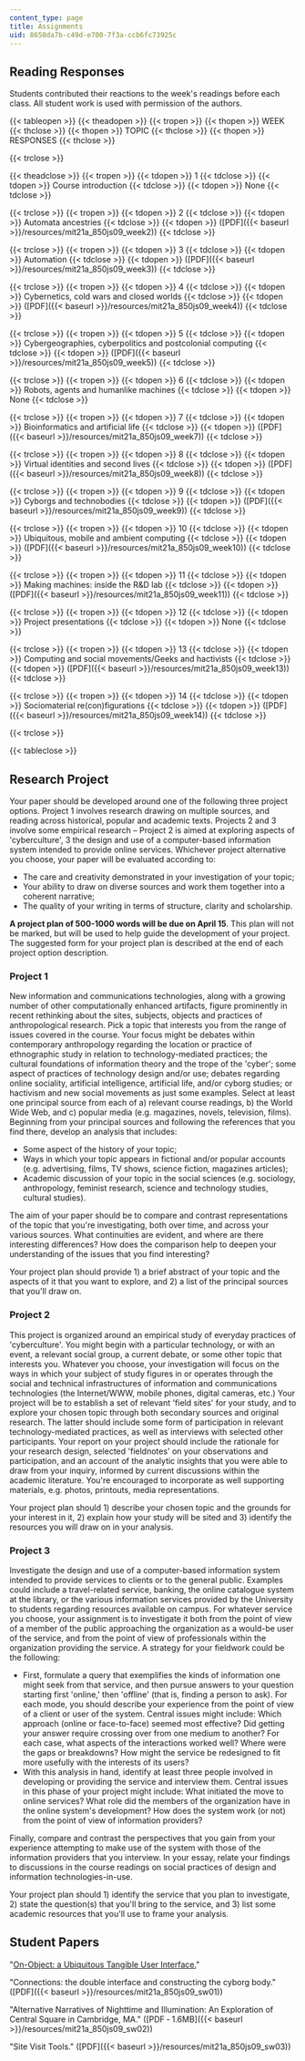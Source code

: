```yaml
---
content_type: page
title: Assignments
uid: 8650da7b-c49d-e700-7f3a-ccb6fc73925c
---
```


Reading Responses
-----------------

Students contributed their reactions to the week's readings before each class. All student work is used with permission of the authors.

{{< tableopen >}}
{{< theadopen >}}
{{< tropen >}}
{{< thopen >}}
WEEK
{{< thclose >}}
{{< thopen >}}
TOPIC
{{< thclose >}}
{{< thopen >}}
RESPONSES
{{< thclose >}}

{{< trclose >}}

{{< theadclose >}}
{{< tropen >}}
{{< tdopen >}}
1
{{< tdclose >}}
{{< tdopen >}}
Course introduction
{{< tdclose >}}
{{< tdopen >}}
None
{{< tdclose >}}

{{< trclose >}}
{{< tropen >}}
{{< tdopen >}}
2
{{< tdclose >}}
{{< tdopen >}}
Automata ancestries
{{< tdclose >}}
{{< tdopen >}}
([PDF]({{< baseurl >}}/resources/mit21a_850js09_week2))
{{< tdclose >}}

{{< trclose >}}
{{< tropen >}}
{{< tdopen >}}
3
{{< tdclose >}}
{{< tdopen >}}
Automation
{{< tdclose >}}
{{< tdopen >}}
([PDF]({{< baseurl >}}/resources/mit21a_850js09_week3))
{{< tdclose >}}

{{< trclose >}}
{{< tropen >}}
{{< tdopen >}}
4
{{< tdclose >}}
{{< tdopen >}}
Cybernetics, cold wars and closed worlds
{{< tdclose >}}
{{< tdopen >}}
([PDF]({{< baseurl >}}/resources/mit21a_850js09_week4))
{{< tdclose >}}

{{< trclose >}}
{{< tropen >}}
{{< tdopen >}}
5
{{< tdclose >}}
{{< tdopen >}}
Cybergeographies, cyberpolitics and postcolonial computing
{{< tdclose >}}
{{< tdopen >}}
([PDF]({{< baseurl >}}/resources/mit21a_850js09_week5))
{{< tdclose >}}

{{< trclose >}}
{{< tropen >}}
{{< tdopen >}}
6
{{< tdclose >}}
{{< tdopen >}}
Robots, agents and humanlike machines
{{< tdclose >}}
{{< tdopen >}}
None
{{< tdclose >}}

{{< trclose >}}
{{< tropen >}}
{{< tdopen >}}
7
{{< tdclose >}}
{{< tdopen >}}
Bioinformatics and artificial life
{{< tdclose >}}
{{< tdopen >}}
([PDF]({{< baseurl >}}/resources/mit21a_850js09_week7))
{{< tdclose >}}

{{< trclose >}}
{{< tropen >}}
{{< tdopen >}}
8
{{< tdclose >}}
{{< tdopen >}}
Virtual identities and second lives
{{< tdclose >}}
{{< tdopen >}}
([PDF]({{< baseurl >}}/resources/mit21a_850js09_week8))
{{< tdclose >}}

{{< trclose >}}
{{< tropen >}}
{{< tdopen >}}
9
{{< tdclose >}}
{{< tdopen >}}
Cyborgs and technobodies
{{< tdclose >}}
{{< tdopen >}}
([PDF]({{< baseurl >}}/resources/mit21a_850js09_week9))
{{< tdclose >}}

{{< trclose >}}
{{< tropen >}}
{{< tdopen >}}
10
{{< tdclose >}}
{{< tdopen >}}
Ubiquitous, mobile and ambient computing
{{< tdclose >}}
{{< tdopen >}}
([PDF]({{< baseurl >}}/resources/mit21a_850js09_week10))
{{< tdclose >}}

{{< trclose >}}
{{< tropen >}}
{{< tdopen >}}
11
{{< tdclose >}}
{{< tdopen >}}
Making machines: inside the R&D lab
{{< tdclose >}}
{{< tdopen >}}
([PDF]({{< baseurl >}}/resources/mit21a_850js09_week11))
{{< tdclose >}}

{{< trclose >}}
{{< tropen >}}
{{< tdopen >}}
12
{{< tdclose >}}
{{< tdopen >}}
Project presentations
{{< tdclose >}}
{{< tdopen >}}
None
{{< tdclose >}}

{{< trclose >}}
{{< tropen >}}
{{< tdopen >}}
13
{{< tdclose >}}
{{< tdopen >}}
Computing and social movements/Geeks and hactivists
{{< tdclose >}}
{{< tdopen >}}
([PDF]({{< baseurl >}}/resources/mit21a_850js09_week13))
{{< tdclose >}}

{{< trclose >}}
{{< tropen >}}
{{< tdopen >}}
14
{{< tdclose >}}
{{< tdopen >}}
Sociomaterial re(con)figurations
{{< tdclose >}}
{{< tdopen >}}
([PDF]({{< baseurl >}}/resources/mit21a_850js09_week14))
{{< tdclose >}}

{{< trclose >}}

{{< tableclose >}}

Research Project
----------------

Your paper should be developed around one of the following three project options. Project 1 involves research drawing on multiple sources, and reading across historical, popular and academic texts. Projects 2 and 3 involve some empirical research – Project 2 is aimed at exploring aspects of 'cyberculture', 3 the design and use of a computer-based information system intended to provide online services. Whichever project alternative you choose, your paper will be evaluated according to:

*   The care and creativity demonstrated in your investigation of your topic;
*   Your ability to draw on diverse sources and work them together into a coherent narrative;
*   The quality of your writing in terms of structure, clarity and scholarship.

**A project plan of 500-1000 words will be due on April 15**. This plan will not be marked, but will be used to help guide the development of your project. The suggested form for your project plan is described at the end of each project option description.

### Project 1

New information and communications technologies, along with a growing number of other computationally enhanced artifacts, figure prominently in recent rethinking about the sites, subjects, objects and practices of anthropological research. Pick a topic that interests you from the range of issues covered in the course. Your focus might be debates within contemporary anthropology regarding the location or practice of ethnographic study in relation to technology-mediated practices; the cultural foundations of information theory and the trope of the 'cyber'; some aspect of practices of technology design and/or use; debates regarding online sociality, artificial intelligence, artificial life, and/or cyborg studies; or hactivism and new social movements as just some examples. Select at least one principal source from each of a) relevant course readings, b) the World Wide Web, and c) popular media (e.g. magazines, novels, television, films). Beginning from your principal sources and following the references that you find there, develop an analysis that includes:

*   Some aspect of the history of your topic;
*   Ways in which your topic appears in fictional and/or popular accounts (e.g. advertising, films, TV shows, science fiction, magazines articles);
*   Academic discussion of your topic in the social sciences (e.g. sociology, anthropology, feminist research, science and technology studies, cultural studies).

The aim of your paper should be to compare and contrast representations of the topic that you're investigating, both over time, and across your various sources. What continuities are evident, and where are there interesting differences? How does the comparison help to deepen your understanding of the issues that you find interesting?

Your project plan should provide 1) a brief abstract of your topic and the aspects of it that you want to explore, and 2) a list of the principal sources that you'll draw on.

### Project 2

This project is organized around an empirical study of everyday practices of 'cyberculture'. You might begin with a particular technology, or with an event, a relevant social group, a current debate, or some other topic that interests you. Whatever you choose, your investigation will focus on the ways in which your subject of study figures in or operates through the social and technical infrastructures of information and communications technologies (the Internet/WWW, mobile phones, digital cameras, etc.) Your project will be to establish a set of relevant 'field sites' for your study, and to explore your chosen topic through both secondary sources and original research. The latter should include some form of participation in relevant technology-mediated practices, as well as interviews with selected other participants. Your report on your project should include the rationale for your research design, selected 'fieldnotes' on your observations and participation, and an account of the analytic insights that you were able to draw from your inquiry, informed by current discussions within the academic literature. You're encouraged to incorporate as well supporting materials, e.g. photos, printouts, media representations.

Your project plan should 1) describe your chosen topic and the grounds for your interest in it, 2) explain how your study will be sited and 3) identify the resources you will draw on in your analysis.

### Project 3

Investigate the design and use of a computer-based information system intended to provide services to clients or to the general public. Examples could include a travel-related service, banking, the online catalogue system at the library, or the various information services provided by the University to students regarding resources available on campus. For whatever service you choose, your assignment is to investigate it both from the point of view of a member of the public approaching the organization as a would-be user of the service, and from the point of view of professionals within the organization providing the service. A strategy for your fieldwork could be the following:

*   First, formulate a query that exemplifies the kinds of information one might seek from that service, and then pursue answers to your question starting first 'online,' then 'offline' (that is, finding a person to ask). For each mode, you should describe your experience from the point of view of a client or user of the system. Central issues might include: Which approach (online or face-to-face) seemed most effective? Did getting your answer require crossing over from one medium to another? For each case, what aspects of the interactions worked well? Where were the gaps or breakdowns? How might the service be redesigned to fit more usefully with the interests of its users?
*   With this analysis in hand, identify at least three people involved in developing or providing the service and interview them. Central issues in this phase of your project might include: What initiated the move to online services? What role did the members of the organization have in the online system's development? How does the system work (or not) from the point of view of information providers?

Finally, compare and contrast the perspectives that you gain from your experience attempting to make use of the system with those of the information providers that you interview. In your essay, relate your findings to discussions in the course readings on social practices of design and information technologies-in-use.

Your project plan should 1) identify the service that you plan to investigate, 2) state the question(s) that you'll bring to the service, and 3) list some academic resources that you'll use to frame your analysis.

Student Papers
--------------

"[On-Object: a Ubiquitous Tangible User Interface.](http://on-object.com/)"

"Connections: the double interface and constructing the cyborg body." ([PDF]({{< baseurl >}}/resources/mit21a_850js09_sw01))

"Alternative Narratives of Nighttime and Illumination: An Exploration of Central Square in Cambridge, MA." ([PDF ‑ 1.6MB]({{< baseurl >}}/resources/mit21a_850js09_sw02))

"Site Visit Tools." ([PDF]({{< baseurl >}}/resources/mit21a_850js09_sw03))
